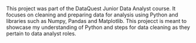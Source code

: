 This project was part of the DataQuest Junior Data Analyst course. It focuses on cleaning and preparing data for analysis using Python and libraries such as Numpy, Pandas and Matplotlib. 
This projecct is meant to showcase my understanding of Python and steps for data cleaning as they  pertain to data analyst roles.
